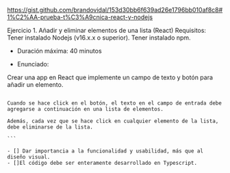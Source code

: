 <https://gist.github.com/brandovidal/153d30bb6f639ad26e1796bb010af8c8#1%C2%AA-prueba-t%C3%A9cnica-react-y-nodejs>

Ejercicio 1. Añadir y eliminar elementos de una lista (React)
Requisitos: Tener instalado Nodejs (v16.x.x o superior). Tener instalado npm.

- Duración máxima: 40 minutos

- Enunciado:

Crear una app en React que implemente un campo de texto y botón para añadir un elemento.

``````

Cuando se hace click en el botón, el texto en el campo de entrada debe agregarse a continuación en una lista de elementos.

Además, cada vez que se hace click en cualquier elemento de la lista, debe eliminarse de la lista.

```

- [] Dar importancia a la funcionalidad y usabilidad, más que al diseño visual.
- []El código debe ser enteramente desarrollado en Typescript.